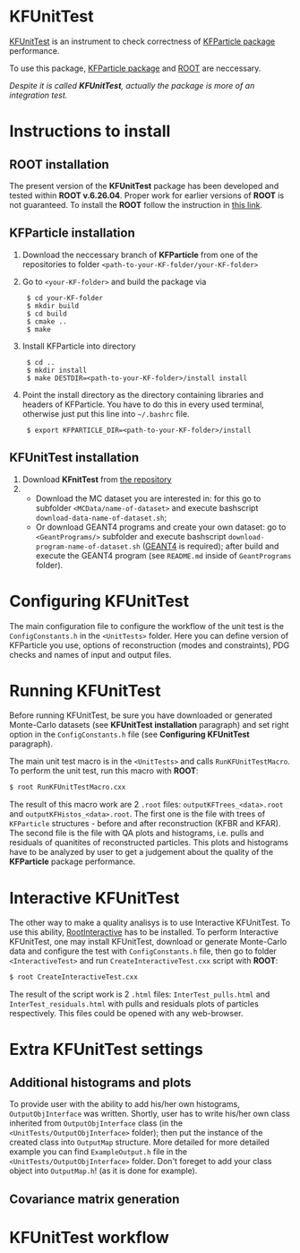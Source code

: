 # KFUnitTest
[KFUnitTest](https://github.com/vsandul/KFUnitTest) is an instrument to check correctness of [KFParticle package](https://github.com/Ivan-Kisel/KFParticle) performance. 

To use this package, [KFParticle package](https://github.com/Ivan-Kisel/KFParticle) and [ROOT](https://root.cern/) are neccessary.

*Despite it is called **KFUnitTest**, actually the package is more of an integration test.*

# Instructions to install
## ROOT installation
The present version of the **KFUnitTest** package has been developed and tested within **ROOT v.6.26.04**. Proper work for earlier versions of **ROOT** is not guaranteed.
To install the **ROOT** follow the instruction in [this link](https://root.cern/install/).

## KFParticle installation
1. Download the neccessary branch of **KFParticle** from one of the repositories to folder `<path-to-your-KF-folder/your-KF-folder>`
1. Go to `<your-KF-folder>` and build the package via 
        
        $ cd your-KF-folder
        $ mkdir build
        $ cd build
        $ cmake ..
        $ make

1. Install KFParticle into <install> directory
        
        $ cd ..
        $ mkdir install
        $ make DESTDIR=<path-to-your-KF-folder>/install install

1. Point the install directory as the directory containing libraries and headers of KFParticle. You have to do this in every used terminal, otherwise just put this line into `~/.bashrc` file.
        
        $ export KFPARTICLE_DIR=<path-to-your-KF-folder>/install
        
## KFUnitTest installation
1. Download **KFnitTest** from [the repository](https://github.com/vsandul/KFUnitTest)
1. * Download the MC dataset you are interested in: for this go to subfolder `<MCData/name-of-dataset>` and execute bashscript `download-data-name-of-dataset.sh`;
   * Or download GEANT4 programs and create your own dataset: go to `<GeantPrograms/>` subfolder and execute bashscript `download-program-name-of-dataset.sh` ([GEANT4](https://geant4.web.cern.ch/) is required); after build and execute the GEANT4 program (see `README.md` inside of `GeantPrograms` folder).

# Configuring KFUnitTest
The main configuration file to configure the workflow of the unit test is the `ConfigConstants.h` in the `<UnitTests>` folder. Here you can define version of KFParticle you use, options of reconstruction (modes and constraints), PDG checks and names of input and output files.

# Running KFUnitTest
Before running KFUnitTest, be sure you have downloaded or generated Monte-Carlo datasets (see **KFUnitTest installation** paragraph) and set right option in the `ConfigConstants.h` file (see **Configuring KFUnitTest** paragraph).

The main unit test macro is in the `<UnitTests>` and calls `RunKFUnitTestMacro`. To perform the unit test, run this macro with **ROOT**:
```bash
$ root RunKFUnitTestMacro.cxx
```
The result of this macro work are 2 `.root` files: `outputKFTrees_<data>.root` and `outputKFHistos_<data>.root`. The first one is the file with trees of `KFParticle` structures - before and after reconstruction (KFBR and KFAR). The second file is the file with QA plots and histograms, i.e. pulls and residuals of quanitites of reconstructed particles. This plots and histograms have to be analyzed by user to get a judgement about the quality of the **KFParticle** package performance.

# Interactive KFUnitTest
The other way to make a quality analisys is to use Interactive KFUnitTest. To use this ability, [RootInteractive](https://pypi.org/project/RootInteractive/) has to be installed.
To perform Interactive KFUnitTest, one may install KFUnitTest, download or generate Monte-Carlo data and configure the test with `ConfigConstants.h` file, then go to folder `<InteractiveTest>` and run `CreateInteractiveTest.cxx` script with **ROOT**:
```bash
$ root CreateInteractiveTest.cxx
```
The result of the script work is 2 `.html` files: `InterTest_pulls.html` and `InterTest_residuals.html` with pulls and residuals plots of particles respectively. This files could be opened with any web-browser.

# Extra KFUnitTest settings
## Additional histograms and plots
To provide user with the ability to add his/her own histograms, `OutputObjInterface` was written.
Shortly, user has to write his/her own class inherited from `OutputObjInterface` class (in the `<UnitTests/OutputObjInterface>` folder); then put the instance of the created class into `OutputMap` structure.
More detailed for more detailed example you can find `ExampleOutput.h` file in the `<UnitTests/OutputObjInterface>` folder. Don't foreget to add your class object into `OutputMap.h`! (as it is done for example).

## Covariance matrix generation

# KFUnitTest workflow


